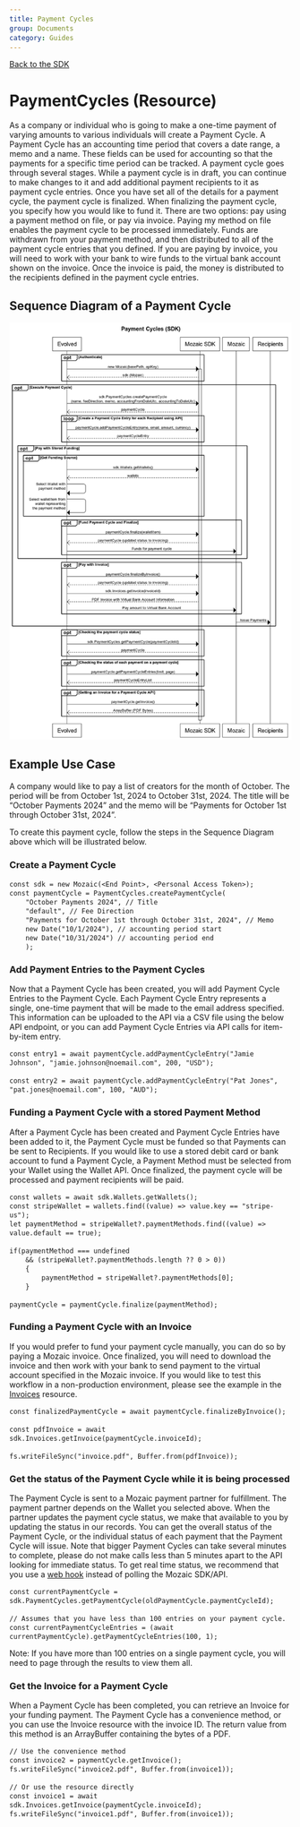 ```yaml
---
title: Payment Cycles
group: Documents
category: Guides
---
```


[Back to the SDK](../index.md)

# PaymentCycles (Resource)
As a company or individual who is going to make a one-time payment of varying amounts to various individuals will create a Payment Cycle. A Payment Cycle has an accounting time period that covers a date range, a memo and a name. These fields can be used for accounting so that the payments for a specific time period can be tracked. A payment cycle goes through several stages. While a payment cycle is in draft, you can continue to make changes to it and add additional payment recipients to it as payment cycle entries. Once you have set all of the details for a payment cycle, the payment cycle is finalized. When finalizing the payment cycle, you specify how you would like to fund it. There are two options: pay using a payment method on file, or pay via invoice. Paying my method on file enables the payment cycle to be processed immediately. Funds are withdrawn from your payment method, and then distributed to all of the payment cycle entries that you defined. If you are paying by invoice, you will need to work with your bank to wire funds to the virtual bank account shown on the invoice. Once the invoice is paid, the money is distributed to the recipients defined in the payment cycle entries.

## Sequence Diagram of a Payment Cycle
![A sequence diagram of a payment cycle](../images/sequence.png)

## Example Use Case
A company would like to pay a list of creators for the month of October. The period will be from October 1st, 2024 to October 31st, 2024. The title will be “October Payments 2024” and the memo will be “Payments for October 1st through October 31st, 2024”. 

To create this payment cycle, follow the steps in the Sequence Diagram above which will be illustrated below.

### Create a Payment Cycle

```
const sdk = new Mozaic(<End Point>, <Personal Access Token>); 
const paymentCycle = PaymentCycles.createPaymentCycle(
    "October Payments 2024", // Title
    "default", // Fee Direction
    "Payments for October 1st through October 31st, 2024", // Memo
    new Date("10/1/2024"), // accounting period start
    new Date("10/31/2024") // accounting period end
    );
```

### Add Payment Entries to the Payment Cycles
Now that a Payment Cycle has been created, you will add Payment Cycle Entries to the Payment Cycle. Each Payment Cycle Entry represents a single, one-time payment that will be made to the email address specified. This information can be uploaded to the API via a CSV file using the below API endpoint, or you can add Payment Cycle Entries via API calls for item-by-item entry.

```
const entry1 = await paymentCycle.addPaymentCycleEntry("Jamie Johnson", "jamie.johnson@noemail.com", 200, "USD");

const entry2 = await paymentCycle.addPaymentCycleEntry("Pat Jones", "pat.jones@noemail.com", 100, "AUD");
```

### Funding a Payment Cycle with a stored Payment Method
After a Payment Cycle has been created and Payment Cycle Entries have been added to it, the Payment Cycle must be funded so that Payments can be sent to Recipients. If you would like to use a stored debit card or bank account to fund a Payment Cycle, a Payment Method must be selected from your Wallet using the Wallet API. Once finalized, the payment cycle will be processed and payment recipients will be paid. 

```
const wallets = await sdk.Wallets.getWallets();
const stripeWallet = wallets.find((value) => value.key == "stripe-us");
let paymentMethod = stripeWallet?.paymentMethods.find((value) => value.default == true);

if(paymentMethod === undefined 
    && (stripeWallet?.paymentMethods.length ?? 0 > 0))
    {
        paymentMethod = stripeWallet?.paymentMethods[0];
    }

paymentCycle = paymentCycle.finalize(paymentMethod);
```

### Funding a Payment Cycle with an Invoice
If you would prefer to fund your payment cycle manually, you can do so by paying a Mozaic invoice. Once finalized, you will need to download the invoice and then work with your bank to send payment to the virtual account specified in the Mozaic invoice. If you would like to test this workflow in a non-production environment, please see the example in the [Invoices](Invoices.md) resource.
```
const finalizedPaymentCycle = await paymentCycle.finalizeByInvoice();

const pdfInvoice = await sdk.Invoices.getInvoice(paymentCycle.invoiceId);

fs.writeFileSync("invoice.pdf", Buffer.from(pdfInvoice));
```

### Get the status of the Payment Cycle while it is being processed
The Payment Cycle is sent to a Mozaic payment partner for fulfillment. The payment partner depends on the Wallet you selected above. When the partner updates the payment cycle status, we make that available to you by updating the status in our records. You can get the overall status of the Payment Cycle, or the individual status of each payment that the Payment Cycle will issue. Note that bigger Payment Cycles can take several minutes to complete, please do not make calls less than 5 minutes apart to the API looking for immediate status. To get real time status, we recommend that you use a [web hook](../webhooks.md) instead of polling the Mozaic SDK/API.

```
const currentPaymentCycle = sdk.PaymentCycles.getPaymentCycle(oldPaymentCycle.paymentCycleId);

// Assumes that you have less than 100 entries on your payment cycle.
const currentPaymentCycleEntries = (await currentPaymentCycle).getPaymentCycleEntries(100, 1);
```

Note: If you have more than 100 entries on a single payment cycle, you will need to page through the results to view them all. 

### Get the Invoice for a Payment Cycle
When a Payment Cycle has been completed, you can retrieve an Invoice for your funding payment. The Payment Cycle has a convenience method, or you can use the Invoice resource with the invoice ID. The return value from this method is an ArrayBuffer containing the bytes of a PDF. 

```
// Use the convenience method
const invoice2 = paymentCycle.getInvoice();
fs.writeFileSync("invoice2.pdf", Buffer.from(invoice1));

// Or use the resource directly
const invoice1 = await sdk.Invoices.getInvoice(paymentCycle.invoiceId);
fs.writeFileSync("invoice1.pdf", Buffer.from(invoice1));
```








